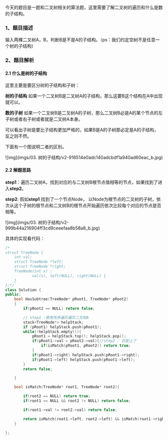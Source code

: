 今天的题目是一题和二叉树相关的算法题，这里需要了解二叉树的遍历和什么是数的子结构。

### 1、题目描述

输入两棵二叉树A，B，判断B是不是A的子结构。（ps：我们约定空树不是任意一个树的子结构）

### 2、题目解析

#### 2.1 什么是树的子结构

这里主要是要区分树的子结构和子树：

**树的子结构** 如果一个二叉树B是二叉树A的子结构，那么这要B这个结构在A中出现就可以。

**数的子树** 如果一个二叉树B是二叉树A的子树，那么二叉树B必是A的某个节点的左子树或者右子树或者就是二叉树A本身。

可以看出子树是要比子结构更加严格的，如果B是A的子树那必定是A的子结构，反之则不然。

下面有一个图说明二者的区别。

![img](imgs/03. 树的子结构/v2-916514e0adc140adcbdf1a940ad60eac_b.jpg)

#### 2.2 解题思路

**step1**：遍历二叉树A，找到对应的与二叉树B根节点值相等的节点，如果找到了进入**step2**。

**step2**: 假如**step1** 找到了一个节点Node， 以Node为根节点的二叉树的子树，依次从这个子树的根节点和二叉树B的根节点开始遍历依次比较每个对应的节点是否相等。

![img](imgs/03. 树的子结构/v2-999b44a216904ff3cd9ceeefaa8b58a8_b.jpg)



具体的实现看代码：

```cpp
/*
struct TreeNode {
    int val;
    struct TreeNode *left;
    struct TreeNode *right;
    TreeNode(int x) :
            val(x), left(NULL), right(NULL) {
    }
};*/
class Solution {
public:
    bool HasSubtree(TreeNode* pRoot1, TreeNode* pRoot2)
    {
        if(pRoot2 == NULL) return false;

        // step1 :使用先序遍历遍历二叉树A
        stack<TreeNode*> helpStack;
        if (pRoot1) helpStack.push(pRoot1);
        while(!helpStack.empty()){
            pRoot1 = helpStack.top(); helpStack.pop();
            if(pRoot1->val = pRoot2->val){//step2 : 匹配上了
                if(isMatch(pRoot1, pRoot2)) return true;
            }
            if(pRoot1->right) helpStack.push(pRoot1->right);
            if(pRoot1->left) helpStack.push(pRoot1->left);
        }
        return false;

    }

    bool isMatch(TreeNode* root1, TreeNode* root2){

        if(root2 == NULL) return true;
        if(root1 == NULL && root2 != NULL) return false;

        if(root1->val != root2->val) return false;

        return isMatch(root1->left, root2->left) && isMatch(root1->right, root2->right);
    }

};
```